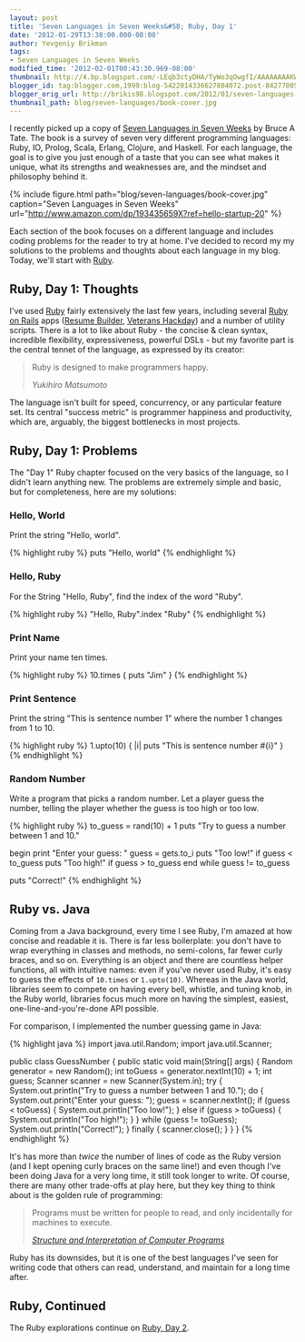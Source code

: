 ```yaml
---
layout: post
title: 'Seven Languages in Seven Weeks&#58; Ruby, Day 1'
date: '2012-01-29T13:38:00.000-08:00'
author: Yevgeniy Brikman
tags:
- Seven Languages in Seven Weeks
modified_time: '2012-02-01T00:43:30.969-08:00'
thumbnail: http://4.bp.blogspot.com/-LEqb3ctyDHA/TyWo3qOwgfI/AAAAAAAAKWU/9z6_5bsTg_o/s72-c/seven-languages.jpg
blogger_id: tag:blogger.com,1999:blog-5422014336627804072.post-8427700545639440272
blogger_orig_url: http://brikis98.blogspot.com/2012/01/seven-languages-in-seven-weeks-ruby-day.html
thumbnail_path: blog/seven-languages/book-cover.jpg
---
```


I recently picked up a copy of [Seven Languages in Seven 
Weeks](http://www.amazon.com/Seven-Languages-Weeks-Programming-Programmers/dp/193435659X) 
by Bruce A Tate. The book is a survey of seven very different programming 
languages: Ruby, IO, Prolog, Scala, Erlang, Clojure, and Haskell. For each 
language, the goal is to give you just enough of a taste that you can see what 
makes it unique, what its strengths and weaknesses are, and the mindset and 
philosophy behind it. 

{% include figure.html path="blog/seven-languages/book-cover.jpg" caption="Seven Languages in Seven Weeks" url="http://www.amazon.com/dp/193435659X?ref=hello-startup-20" %}
 
Each section of the book focuses on a different language and includes coding 
problems for the reader to try at home. I've decided to record my my solutions 
to the problems and thoughts about each language in my blog. Today, we'll 
start with [Ruby](http://www.ruby-lang.org/). 

## Ruby, Day 1: Thoughts

I've used [Ruby](http://www.ruby-lang.org/) fairly extensively the last few 
years, including several [Ruby on Rails](http://rubyonrails.org/) apps 
([Resume Builder](http://resume.linkedinlabs.com/), [Veterans 
Hackday](http://veterans2011.linkedin.com/)) and a number of utility scripts. 
There is a lot to like about Ruby - the concise &amp; clean syntax, incredible 
flexibility, expressiveness, powerful DSLs - but my favorite part is the 
central tennet of the language, as expressed by its creator: 

<blockquote>
  <p>Ruby is designed to make programmers happy.</p>
  <cite>Yukihiro Matsumoto</cite>
</blockquote>

The language isn't built for speed, concurrency, or any 
particular feature set. Its central "success metric" is programmer happiness 
and productivity, which are, arguably, the biggest bottlenecks in most 
projects. 

## Ruby, Day 1: Problems

The "Day 1" Ruby chapter focused on the very basics of the language, so I 
didn't learn anything new. The problems are extremely simple and basic, but 
for completeness, here are my solutions: 

### Hello, World

Print the string "Hello, world". 

{% highlight ruby %}
puts "Hello, world"
{% endhighlight %}

### Hello, Ruby

For the String "Hello, Ruby", find the index of the word "Ruby". 

{% highlight ruby %}
"Hello, Ruby".index "Ruby"
{% endhighlight %}

### Print Name

Print your name ten times. 

{% highlight ruby %}
10.times { puts "Jim" }
{% endhighlight %}

### Print Sentence

Print the string "This is sentence number 1" where the number 1 changes from 1 
to 10. 

{% highlight ruby %}
1.upto(10) { |i| puts "This is sentence number #{i}" }
{% endhighlight %}

### Random Number

Write a program that picks a random number. Let a player guess the number, 
telling the player whether the guess is too high or too low. 

{% highlight ruby %}
to_guess = rand(10) + 1
puts "Try to guess a number between 1 and 10."
 
begin
  print "Enter your guess: "
  guess = gets.to_i
  puts "Too low!" if guess < to_guess
  puts "Too high!" if guess > to_guess
end while guess != to_guess
 
puts "Correct!"
{% endhighlight %}

## Ruby vs. Java

Coming from a Java background, every time I see Ruby, I'm amazed at how 
concise and readable it is. There is far less boilerplate: you don't have to 
wrap everything in classes and methods, no semi-colons, far fewer curly 
braces, and so on. Everything is an object and there are countless helper 
functions, all with intuitive names: even if you've never used Ruby, it's easy 
to guess the effects of `10.times` or `1.upto(10)`. Whereas in the Java world, 
libraries seem to compete on having every bell, whistle, and tuning knob, in 
the Ruby world, libraries focus much more on having the simplest, easiest, 
one-line-and-you're-done API possible. 

For comparison, I implemented the number guessing game in Java: 

{% highlight java %}
import java.util.Random;
import java.util.Scanner;
 
public class GuessNumber {
  public static void main(String[] args) {
    Random generator = new Random();
    int toGuess = generator.nextInt(10) + 1;
    int guess;
    Scanner scanner = new Scanner(System.in);
    try {
      System.out.println("Try to guess a number between 1 and 10.");
      do {
        System.out.print("Enter your guess: ");
        guess = scanner.nextInt();
        if (guess < toGuess) {
          System.out.println("Too low!");
        } else if (guess > toGuess) {
          System.out.println("Too high!");
        }
      } while (guess != toGuess);
      System.out.println("Correct!");
    } finally {
      scanner.close();
    }
  }
}
{% endhighlight %}

It's has more than *twice* the number of lines of code as the Ruby version 
(and I kept opening curly braces on the same line!) and even though I've been 
doing Java for a very long time, it still took longer to write. Of course, 
there are many other trade-offs at play here, but they key thing to think 
about is the golden rule of programming: 

<blockquote>
  <p>
    Programs must be written for people to read, and only incidentally for 
    machines to execute.
  </p>
  <cite>
    <a href="http://www.amazon.com/dp/0262011530?ref=hello-startup-20">Structure and Interpretation of Computer Programs</a>
  </cite>
</blockquote>

Ruby has its downsides, but it is one of the best languages I've seen for writing 
code that others can read, understand, and maintain for a long time after. 

## Ruby, Continued

The Ruby explorations continue on [Ruby, Day 
2](http://www.ybrikman.com/writing/2012/01/29/seven-languages-in-seven-weeks-ruby-day_29/). 